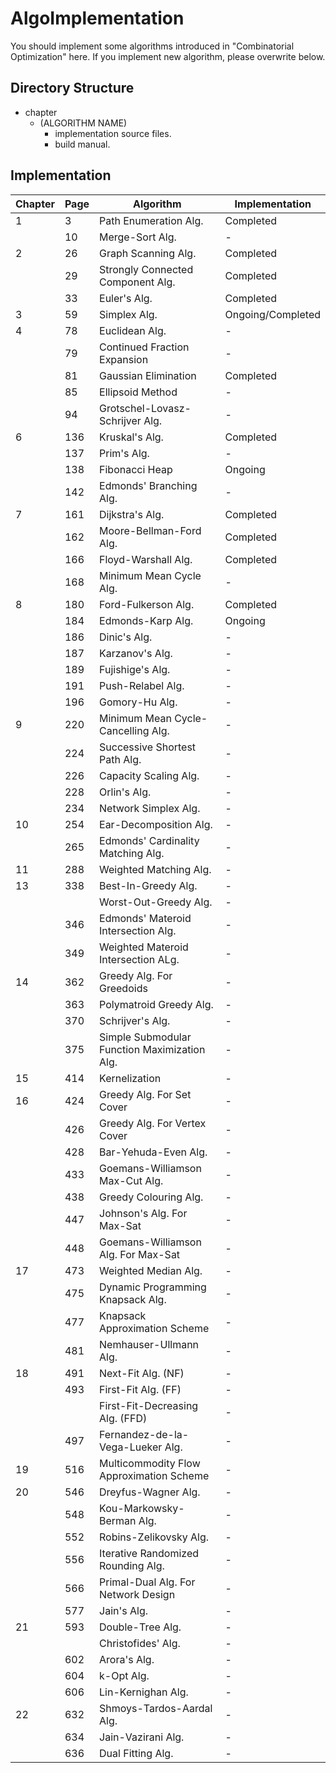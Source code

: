 # AlgoImplementation
You should implement some algorithms introduced in "Combinatorial Optimization" here.
If you implement new algorithm, please overwrite below.

## Directory Structure
- chapter
    - (ALGORITHM NAME)
        - implementation source files.
        - build manual.

## Implementation

| Chapter | Page | Algorithm                                    | Implementation    |
| ------- | ---- | -------------------------------------------- | ----------------- |
| 1       | 3    | Path Enumeration Alg.                        | Completed         |
|         | 10   | Merge-Sort Alg.                              | -                 |
| 2       | 26   | Graph Scanning Alg.                          | Completed         |
|         | 29   | Strongly Connected Component Alg.            | Completed         |
|         | 33   | Euler's Alg.                                 | Completed         |
| 3       | 59   | Simplex Alg.                                 | Ongoing/Completed |
| 4       | 78   | Euclidean Alg.                               | -                 |
|         | 79   | Continued Fraction Expansion                 | -                 |
|         | 81   | Gaussian Elimination                         | Completed         |
|         | 85   | Ellipsoid Method                             | -                 |
|         | 94   | Grotschel-Lovasz-Schrijver Alg.              | -                 |
| 6       | 136  | Kruskal's Alg.                               | Completed           |
|         | 137  | Prim's Alg.                                  | -                 |
|         | 138  | Fibonacci Heap                               | Ongoing           |
|         | 142  | Edmonds' Branching Alg.                      | -                 |
| 7       | 161  | Dijkstra's Alg.                              | Completed         |
|         | 162  | Moore-Bellman-Ford Alg.                      | Completed         |
|         | 166  | Floyd-Warshall Alg.                          | Completed         |
|         | 168  | Minimum Mean Cycle Alg.                      | -                 |
| 8       | 180  | Ford-Fulkerson Alg.                          | Completed         |
|         | 184  | Edmonds-Karp Alg.                            | Ongoing           |
|         | 186  | Dinic's Alg.                                 | -                 |
|         | 187  | Karzanov's Alg.                              | -                 |
|         | 189  | Fujishige's Alg.                             | -                 |
|         | 191  | Push-Relabel Alg.                            | -                 |
|         | 196  | Gomory-Hu Alg.                               | -                 |
| 9       | 220  | Minimum Mean Cycle-Cancelling Alg.           | -                 |
|         | 224  | Successive Shortest Path Alg.                | -                 |
|         | 226  | Capacity Scaling Alg.                        | -                 |
|         | 228  | Orlin's Alg.                                 | -                 |
|         | 234  | Network Simplex Alg.                         | -                 |
| 10      | 254  | Ear-Decomposition Alg.                       | -                 |
|         | 265  | Edmonds' Cardinality Matching Alg.           | -                 |
| 11      | 288  | Weighted Matching Alg.                       | -                 |
| 13      | 338  | Best-In-Greedy Alg.                          | -                 |
|         |      | Worst-Out-Greedy Alg.                        | -                 |
|         | 346  | Edmonds' Materoid Intersection Alg.          | -                 |
|         | 349  | Weighted Materoid Intersection ALg.          | -                 |
| 14      | 362  | Greedy Alg. For Greedoids                    | -                 |
|         | 363  | Polymatroid Greedy Alg.                      | -                 |
|         | 370  | Schrijver's Alg.                             | -                 |
|         | 375  | Simple Submodular Function Maximization Alg. | -                 |
| 15      | 414  | Kernelization                                | -                 |
| 16      | 424  | Greedy Alg. For Set Cover                    | -                 |
|         | 426  | Greedy Alg. For Vertex Cover                 | -                 |
|         | 428  | Bar-Yehuda-Even Alg.                         | -                 |
|         | 433  | Goemans-Williamson Max-Cut Alg.              | -                 |
|         | 438  | Greedy Colouring Alg.                        | -                 |
|         | 447  | Johnson's Alg. For Max-Sat                   | -                 |
|         | 448  | Goemans-Williamson Alg. For Max-Sat          | -                 |
| 17      | 473  | Weighted Median Alg.                         | -                 |
|         | 475  | Dynamic Programming Knapsack Alg.            | -                 |
|         | 477  | Knapsack Approximation Scheme                | -                 |
|         | 481  | Nemhauser-Ullmann Alg.                       | -                 |
| 18      | 491  | Next-Fit Alg. (NF)                           | -                 |
|         | 493  | First-Fit Alg. (FF)                          | -                 |
|         |      | First-Fit-Decreasing Alg. (FFD)              | -                 |
|         | 497  | Fernandez-de-la-Vega-Lueker Alg.             | -                 |
| 19      | 516  | Multicommodity Flow Approximation Scheme     | -                 |
| 20      | 546  | Dreyfus-Wagner Alg.                          | -                 |
|         | 548  | Kou-Markowsky-Berman Alg.                    | -                 |
|         | 552  | Robins-Zelikovsky Alg.                       | -                 |
|         | 556  | Iterative Randomized Rounding Alg.           | -                 |
|         | 566  | Primal-Dual Alg. For Network Design          | -                 |
|         | 577  | Jain's Alg.                                  | -                 |
| 21      | 593  | Double-Tree Alg.                             | -                 |
|         |      | Christofides' Alg.                           | -                 |
|         | 602  | Arora's Alg.                                 | -                 |
|         | 604  | k-Opt Alg.                                   | -                 |
|         | 606  | Lin-Kernighan Alg.                           | -                 |
| 22      | 632  | Shmoys-Tardos-Aardal Alg.                    | -                 |
|         | 634  | Jain-Vazirani Alg.                           | -                 |
|         | 636  | Dual Fitting Alg.                            | -                 |
